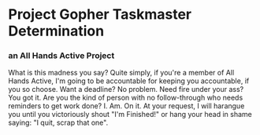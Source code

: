 Project Gopher Taskmaster Determination
=======================================
### an All Hands Active Project

What is this madness you say? Quite simply, if you're a member of All Hands Active, I'm going to be accountable for keeping you accountable, if you so choose. Want a deadline? No problem. Need fire under your ass? You got it. Are you the kind of person with no follow-through who needs reminders to get work done? I. Am. On it. At your request, I will harangue you until you victoriously shout "I'm Finished!" or hang your head in shame saying: "I quit, scrap that one".
